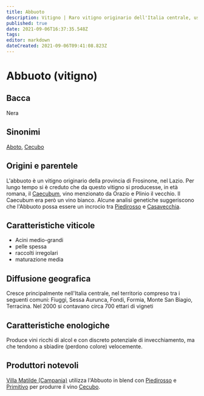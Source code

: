 ```yaml
---
title: Abbuoto
description: Vitigno | Raro vitigno originario dell'Italia centrale, usato generalmente in blend
published: true
date: 2021-09-06T16:37:35.548Z
tags: 
editor: markdown
dateCreated: 2021-09-06T09:41:08.823Z
---
```


# Abbuoto (vitigno)

## Bacca
Nera
## Sinonimi
[Aboto](/vitigni/bacca-nera/aboto), [Cecubo](/vitigni/Italia/cecubo)
## Origini e parentele
L'abbuoto è un vitigno originario della provincia di Frosinone, nel Lazio. Per lungo tempo si è creduto che da questo vitigno si producesse, in età romana, il [Caecubum](/vini/antichi/bianchi), vino menzionato da Orazio e Plinio il vecchio. Il Caecubum era però un vino bianco.
Alcune analisi genetiche suggeriscono che l'Abbuoto possa essere un incrocio tra [Piedirosso](/vitigni/bacca-nera/piedirosso) e [Casavecchia](/vitigni/bacca-nera/casavecchia).

## Caratteristiche viticole
- Acini medio-grandi 
- pelle spessa
- raccolti irregolari
- maturazione media
## Diffusione geografica
Cresce principalmente nell'Italia centrale, nel territorio compreso tra i seguenti comuni: Fiuggi, Sessa Aurunca, Fondi, Formia, Monte San Biagio, Terracina.
Nel 2000 si contavano circa 700 ettari di vigneti
## Caratteristiche enologiche
Produce vini ricchi di alcol e con discreto potenziale di invecchiamento, ma che tendono a sbiadire (perdono colore) velocemente.
## Produttori notevoli
[Villa Matilde (Campania)](/produttori/italia/campania/villa-matilde) utilizza l'Abbuoto in blend con [Piedirosso](/vitigni/bacca-nera/piedirosso) e [Primitivo](/vitigni/Italia/primitivo) per produrre il vino [Cecubo](/vini/italia/campania/rossi/cecubo).